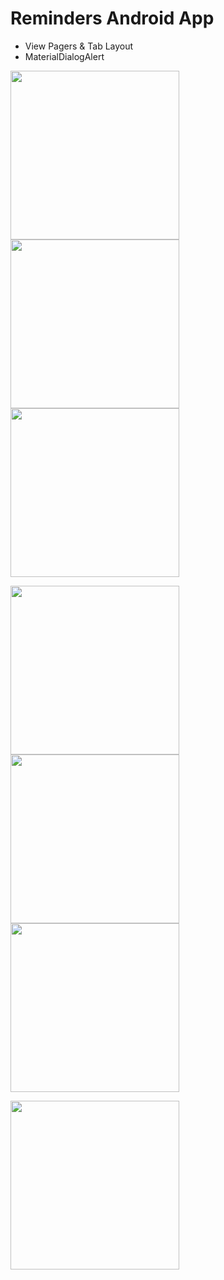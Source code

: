 # Reminders Android App

- View Pagers & Tab Layout
- MaterialDialogAlert

<p float="left">
    <img src="passwords.png" width="270" />
    <img src="general.png" width="270" />
    <img src="dialog.png" width="270" />
</p>
<p float="left">
    <img src="passwords_night.png" width="270" />
    <img src="general_night.png" width="270" />
    <img src="dialog_night.png" width="270" />
</p>
<p float="left">
    <img src="icon.png" width="270" />
</p>
